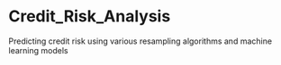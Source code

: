 # Credit_Risk_Analysis
Predicting credit risk using various resampling algorithms and machine learning models
